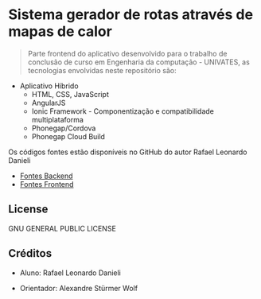 # Sistema gerador de rotas através de mapas de calor

>Parte frontend do aplicativo desenvolvido para o trabalho de conclusão de curso em Engenharia da computação - UNIVATES, as tecnologias envolvidas neste repositório são:

  - Aplicativo Híbrido
    - HTML, CSS, JavaScript
    - AngularJS
    - Ionic Framework - Componentização e compatibilidade multiplataforma
    - Phonegap/Cordova
    - Phonegap Cloud Build

Os códigos fontes estão disponíveis no GitHub do autor Rafael Leonardo Danieli

* [Fontes Backend][rdanieli-back]
* [Fontes Frontend][rdanieli-front]

License
----

GNU GENERAL PUBLIC LICENSE

Créditos
----

* Aluno: Rafael Leonardo Danieli
* Orientador: Alexandre Stürmer Wolf

   [rdanieli-back]: <https://github.com/rdanieli/heatmapGPS>
   [rdanieli-front]: <https://github.com/rdanieli/heatmapGPS-frontend>
